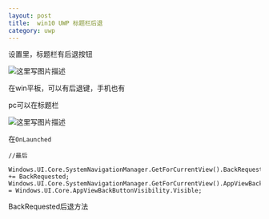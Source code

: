 ```yaml
---
layout: post
title:  win10 UWP 标题栏后退 
category: uwp 
---
```

<!--more-->


设置里，标题栏有后退按钮

![这里写图片描述](http://img.blog.csdn.net/20160201125801185)

在win平板，可以有后退键，手机也有

pc可以在标题栏


![这里写图片描述](http://img.blog.csdn.net/20160201130404911)

在`OnLaunched`

```
//最后
     Windows.UI.Core.SystemNavigationManager.GetForCurrentView().BackRequested += BackRequested;       Windows.UI.Core.SystemNavigationManager.GetForCurrentView().AppViewBackButtonVisibility = Windows.UI.Core.AppViewBackButtonVisibility.Visible;

```
BackRequested后退方法
